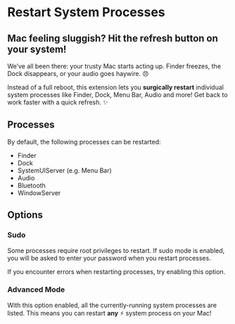 # Restart System Processes

## Mac feeling sluggish?  Hit the refresh button on your system!

We’ve all been there: your trusty Mac starts acting up. Finder freezes, the Dock disappears, or your audio goes haywire. 😠

Instead of a full reboot, this extension lets you **surgically restart** individual system processes like Finder, Dock, Menu Bar, Audio and more!
Get back to work faster with a quick refresh. ✨

## Processes
By default, the following processes can be restarted:
- Finder
- Dock
- SystemUIServer (e.g. Menu Bar)
- Audio
- Bluetooth
- WindowServer

## Options
### Sudo
Some processes require root privileges to restart. If sudo mode is enabled, you will be asked to enter your password when you restart processes.

If you encounter errors when restarting processes, try enabling this option.

### Advanced Mode
With this option enabled, all the currently-running system processes are listed. This means you can restart
**any** ⚡ system process on your Mac!
